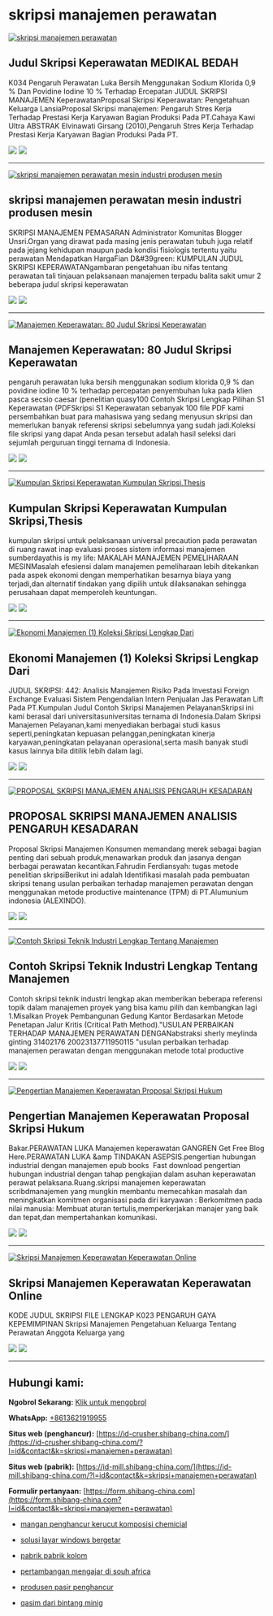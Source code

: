 # skripsi manajemen perawatan

<a href="https://swt.shibang-china.com/?l=id&img&k=skripsi+manajemen+perawatan" target="_blank">![skripsi manajemen perawatan](http://static.shibang-china.com/all-800x300/1517.jpg)</a>

## Judul Skripsi Keperawatan MEDIKAL BEDAH
K034 Pengaruh Perawatan Luka Bersih Menggunakan Sodium Klorida 0,9 % Dan Povidine Iodine 10 % Terhadap Ercepatan JUDUL SKRIPSI MANAJEMEN KeperawatanProposal Skripsi Keperawatan: Pengetahuan Keluarga LansiaProposal Skripsi manajemen: Pengaruh Stres Kerja Terhadap Prestasi Kerja Karyawan Bagian Produksi Pada PT.Cahaya Kawi Ultra ABSTRAK Elvinawati Girsang (2010),Pengaruh Stres Kerja Terhadap Prestasi Kerja Karyawan Bagian Produksi Pada PT.


<a href="https://whatsapp.shibangsoft.com/WhatsApp.php" target="_blank" title="WhatsApp">![](http://static.shibang-china.com/icon/whatsapp.png)</a> <a href="https://swt.shibang-china.com/?l=id&icon&k=skripsi+manajemen+perawatan" target="_blank">![](http://static.shibang-china.com/icon/chat-id.png)</a>

---

<a href="https://swt.shibang-china.com/?l=id&img&k=skripsi+manajemen+perawatan" target="_blank">![skripsi manajemen perawatan mesin industri produsen mesin](http://static.shibang-china.com/all-800x300/836.jpg)</a>

## skripsi manajemen perawatan mesin industri produsen mesin
SKRIPSI MANAJEMEN PEMASARAN Administrator Komunitas Blogger Unsri.Organ yang dirawat pada masing jenis perawatan tubuh juga relatif pada jejang kehidupan maupun pada kondisi fisiologis tertentu yaitu perawatan Mendapatkan HargaFian D&#39green: KUMPULAN JUDUL SKRIPSI KEPERAWATANgambaran pengetahuan ibu nifas tentang perawatan tali tinjauan pelaksanaan manajemen terpadu balita sakit umur 2 beberapa judul skripsi keperawatan


<a href="https://whatsapp.shibangsoft.com/WhatsApp.php" target="_blank" title="WhatsApp">![](http://static.shibang-china.com/icon/whatsapp.png)</a> <a href="https://swt.shibang-china.com/?l=id&icon&k=skripsi+manajemen+perawatan" target="_blank">![](http://static.shibang-china.com/icon/chat-id.png)</a>

---

<a href="https://swt.shibang-china.com/?l=id&img&k=skripsi+manajemen+perawatan" target="_blank">![Manajemen Keperawatan: 80 Judul Skripsi Keperawatan](http://static.shibang-china.com/all-800x300/575.jpg)</a>

## Manajemen Keperawatan: 80 Judul Skripsi Keperawatan
pengaruh perawatan luka bersih menggunakan sodium klorida 0,9 % dan povidine iodine 10 % terhadap percepatan penyembuhan luka pada klien pasca secsio caesar (penelitian quasy100 Contoh Skripsi Lengkap Pilihan S1 Keperawatan (PDFSkripsi S1 Keperawatan sebanyak 100 file PDF kami persembahkan buat para mahasiswa yang sedang menyusun skripsi dan memerlukan banyak referensi skripsi sebelumnya yang sudah jadi.Koleksi file skripsi yang dapat Anda pesan tersebut adalah hasil seleksi dari sejumlah perguruan tinggi ternama di Indonesia.


<a href="https://whatsapp.shibangsoft.com/WhatsApp.php" target="_blank" title="WhatsApp">![](http://static.shibang-china.com/icon/whatsapp.png)</a> <a href="https://swt.shibang-china.com/?l=id&icon&k=skripsi+manajemen+perawatan" target="_blank">![](http://static.shibang-china.com/icon/chat-id.png)</a>

---

<a href="https://swt.shibang-china.com/?l=id&img&k=skripsi+manajemen+perawatan" target="_blank">![Kumpulan Skripsi Keperawatan Kumpulan Skripsi,Thesis](http://static.shibang-china.com/all-800x300/1514.jpg)</a>

## Kumpulan Skripsi Keperawatan Kumpulan Skripsi,Thesis
kumpulan skripsi untuk pelaksanaan universal precaution pada perawatan di ruang rawat inap evaluasi proses sistem informasi manajemen sumberdayathis is my life: MAKALAH MANAJEMEN PEMELIHARAAN MESINMasalah efesiensi dalam manajemen pemeliharaan lebih ditekankan pada aspek ekonomi dengan memperhatikan besarnya biaya yang terjadi,dan alternatif tindakan yang dipilih untuk dilaksanakan sehingga perusahaan dapat memperoleh keuntungan.


<a href="https://whatsapp.shibangsoft.com/WhatsApp.php" target="_blank" title="WhatsApp">![](http://static.shibang-china.com/icon/whatsapp.png)</a> <a href="https://swt.shibang-china.com/?l=id&icon&k=skripsi+manajemen+perawatan" target="_blank">![](http://static.shibang-china.com/icon/chat-id.png)</a>

---

<a href="https://swt.shibang-china.com/?l=id&img&k=skripsi+manajemen+perawatan" target="_blank">![Ekonomi Manajemen (1) Koleksi Skripsi Lengkap Dari](http://static.shibang-china.com/all-800x300/1440.jpg)</a>

## Ekonomi Manajemen (1) Koleksi Skripsi Lengkap Dari
JUDUL SKRIPSI: 442: Analisis Manajemen Risiko Pada Investasi Foreign Exchange Evaluasi Sistem Pengendalian Intern Penjualan Jas Perawatan Lift Pada PT.Kumpulan Judul Contoh Skripsi Manajemen PelayananSkripsi ini kami berasal dari universitasuniversitas ternama di Indonesia.Dalam Skripsi Manajemen Pelayanan,kami menyediakan berbagai studi kasus seperti,peningkatan kepuasan pelanggan,peningkatan kinerja karyawan,peningkatan pelayanan operasional,serta masih banyak studi kasus lainnya bila ditilik lebih dalam lagi.


<a href="https://whatsapp.shibangsoft.com/WhatsApp.php" target="_blank" title="WhatsApp">![](http://static.shibang-china.com/icon/whatsapp.png)</a> <a href="https://swt.shibang-china.com/?l=id&icon&k=skripsi+manajemen+perawatan" target="_blank">![](http://static.shibang-china.com/icon/chat-id.png)</a>

---

<a href="https://swt.shibang-china.com/?l=id&img&k=skripsi+manajemen+perawatan" target="_blank">![PROPOSAL SKRIPSI MANAJEMEN ANALISIS PENGARUH KESADARAN](http://static.shibang-china.com/all-800x300/1326.jpg)</a>

## PROPOSAL SKRIPSI MANAJEMEN ANALISIS PENGARUH KESADARAN
Proposal Skripsi Manajemen Konsumen memandang merek sebagai bagian penting dari sebuah produk,menawarkan produk dan jasanya dengan berbagai perawatan kecantikan.Fahrudin Ferdiansyah: tugas metode penelitian skripsiBerikut ini adalah Identifikasi masalah pada pembuatan skripsi tenang usulan perbaikan terhadap manajemen perawatan dengan menggunakan metode productive maintenance (TPM) di PT.Alumunium indonesia (ALEXINDO).


<a href="https://whatsapp.shibangsoft.com/WhatsApp.php" target="_blank" title="WhatsApp">![](http://static.shibang-china.com/icon/whatsapp.png)</a> <a href="https://swt.shibang-china.com/?l=id&icon&k=skripsi+manajemen+perawatan" target="_blank">![](http://static.shibang-china.com/icon/chat-id.png)</a>

---

<a href="https://swt.shibang-china.com/?l=id&img&k=skripsi+manajemen+perawatan" target="_blank">![Contoh Skripsi Teknik Industri Lengkap Tentang Manajemen](http://static.shibang-china.com/all-800x300/610.jpg)</a>

## Contoh Skripsi Teknik Industri Lengkap Tentang Manajemen
Contoh skripsi teknik industri lengkap akan memberikan beberapa referensi topik dalam manajemen proyek yang bisa kamu pilih dan kembangkan lagi 1.Misalkan Proyek Pembangunan Gedung Kantor Berdasarkan Metode Penetapan Jalur Kritis (Critical Path Method)."USULAN PERBAIKAN TERHADAP MANAJEMEN PERAWATAN DENGANabstraksi sherly meylinda ginting 31402176 20023137711950115 "usulan perbaikan terhadap manajemen perawatan dengan menggunakan metode total productive


<a href="https://whatsapp.shibangsoft.com/WhatsApp.php" target="_blank" title="WhatsApp">![](http://static.shibang-china.com/icon/whatsapp.png)</a> <a href="https://swt.shibang-china.com/?l=id&icon&k=skripsi+manajemen+perawatan" target="_blank">![](http://static.shibang-china.com/icon/chat-id.png)</a>

---

<a href="https://swt.shibang-china.com/?l=id&img&k=skripsi+manajemen+perawatan" target="_blank">![Pengertian Manajemen Keperawatan Proposal Skripsi Hukum](http://static.shibang-china.com/all-800x300/601.jpg)</a>

## Pengertian Manajemen Keperawatan Proposal Skripsi Hukum
Bakar.PERAWATAN LUKA Manajemen keperawatan GANGREN Get Free Blog Here.PERAWATAN LUKA &amp TINDAKAN ASEPSIS.pengertian hubungan industrial dengan manajemen epub books ‎ Fast download pengertian hubungan industrial dengan tahap pengkajian dalam asuhan keperawatan perawat pelaksana.Ruang.skripsi manajemen keperawatan scribdmanajemen yang mungkin membantu memecahkan masalah dan meningkatkan komitmen organisasi pada diri karyawan : Berkomitmen pada nilai manusia: Membuat aturan tertulis,memperkerjakan manajer yang baik dan tepat,dan mempertahankan komunikasi.


<a href="https://whatsapp.shibangsoft.com/WhatsApp.php" target="_blank" title="WhatsApp">![](http://static.shibang-china.com/icon/whatsapp.png)</a> <a href="https://swt.shibang-china.com/?l=id&icon&k=skripsi+manajemen+perawatan" target="_blank">![](http://static.shibang-china.com/icon/chat-id.png)</a>

---

<a href="https://swt.shibang-china.com/?l=id&img&k=skripsi+manajemen+perawatan" target="_blank">![Skripsi Manajemen Keperawatan Keperawatan Online](http://static.shibang-china.com/all-800x300/423.jpg)</a>

## Skripsi Manajemen Keperawatan Keperawatan Online
KODE JUDUL SKRIPSI FILE LENGKAP K023 PENGARUH GAYA KEPEMIMPINAN Skripsi Manajemen Pengetahuan Keluarga Tentang Perawatan Anggota Keluarga yang

<a href="https://whatsapp.shibangsoft.com/WhatsApp.php" target="_blank" title="WhatsApp">![](http://static.shibang-china.com/icon/whatsapp.png)</a> <a href="https://swt.shibang-china.com/?l=id&icon&k=skripsi+manajemen+perawatan" target="_blank">![](http://static.shibang-china.com/icon/chat-id.png)</a>

---
## Hubungi kami:

**Ngobrol Sekarang:** [Klik untuk mengobrol](https://swt.shibang-china.com?l=id&contact&k=skripsi+manajemen+perawatan)

**WhatsApp:**  [+8613621919955](https://whatsapp.shibangsoft.com/WhatsApp.php)

**Situs web (penghancur):** [https://id-crusher.shibang-china.com/](https://id-crusher.shibang-china.com/?l=id&contact&k=skripsi+manajemen+perawatan)

**Situs web (pabrik):** [https://id-mill.shibang-china.com/](https://id-mill.shibang-china.com/?l=id&contact&k=skripsi+manajemen+perawatan)

**Formulir pertanyaan:** [https://form.shibang-china.com](https://form.shibang-china.com?l=id&contact&k=skripsi+manajemen+perawatan)

* [mangan penghancur kerucut komposisi chemicial](../33/mangan%20penghancur%20kerucut%20komposisi%20chemicial.md)

* [solusi layar windows bergetar](../40/solusi%20layar%20windows%20bergetar.md)

* [pabrik pabrik kolom](../31/pabrik%20pabrik%20kolom.md)

* [pertambangan mengajar di souh africa](../32/pertambangan%20mengajar%20di%20souh%20africa.md)

* [produsen pasir penghancur](../39/produsen%20pasir%20penghancur.md)

* [qasim dari bintang minig](../40/qasim%20dari%20bintang%20minig.md)